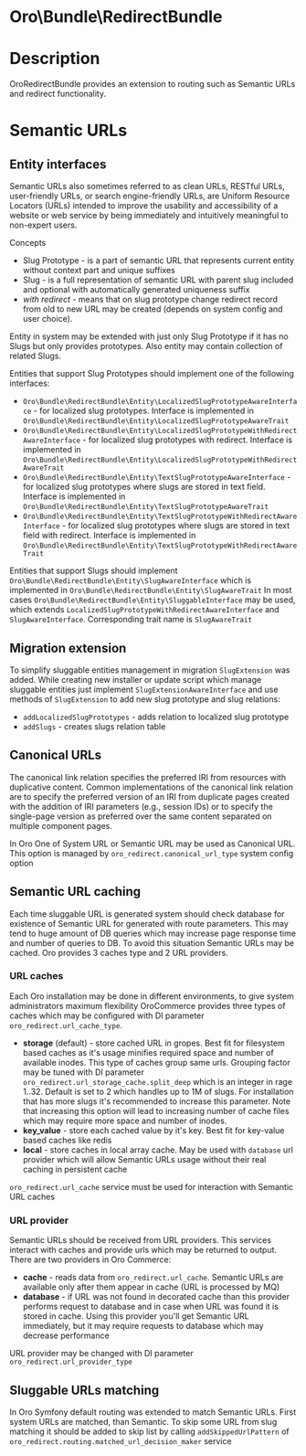 Oro\Bundle\RedirectBundle
=========================

# Description
OroRedirectBundle provides an extension to routing such as Semantic URLs and redirect functionality.

# Semantic URLs
## Entity interfaces
Semantic URLs also sometimes referred to as clean URLs, RESTful URLs, user-friendly URLs, or search engine-friendly URLs, 
are Uniform Resource Locators (URLs) intended to improve the usability and accessibility of a website or 
web service by being immediately and intuitively meaningful to non-expert users.

Concepts
 - Slug Prototype - is a part of semantic URL that represents current entity without context part and unique suffixes
 - Slug - is a full representation of semantic URL with parent slug included and optional with automatically generated uniqueness suffix
 - _with redirect_ - means that on slug prototype change redirect record from old to new URL may be created (depends on system config and user choice).
 
Entity in system may be extended with just only Slug Prototype if it has no Slugs but only provides prototypes. Also entity 
may contain collection of related Slugs.

Entities that support Slug Prototypes should implement one of the following interfaces:
 - `Oro\Bundle\RedirectBundle\Entity\LocalizedSlugPrototypeAwareInterface` - for localized slug prototypes. Interface is implemented in `Oro\Bundle\RedirectBundle\Entity\LocalizedSlugPrototypeAwareTrait`
 - `Oro\Bundle\RedirectBundle\Entity\LocalizedSlugPrototypeWithRedirectAwareInterface` - for localized slug prototypes with redirect. Interface is implemented in `Oro\Bundle\RedirectBundle\Entity\LocalizedSlugPrototypeWithRedirectAwareTrait`
 - `Oro\Bundle\RedirectBundle\Entity\TextSlugPrototypeAwareInterface` - for localized slug prototypes where slugs are stored in text field. Interface is implemented in `Oro\Bundle\RedirectBundle\Entity\TextSlugPrototypeAwareTrait`
 - `Oro\Bundle\RedirectBundle\Entity\TextSlugPrototypeWithRedirectAwareInterface` - for localized slug prototypes where slugs are stored in text field with redirect. Interface is implemented in `Oro\Bundle\RedirectBundle\Entity\TextSlugPrototypeWithRedirectAwareTrait`
 
Entities that support Slugs should implement `Oro\Bundle\RedirectBundle\Entity\SlugAwareInterface` which is implemented in `Oro\Bundle\RedirectBundle\Entity\SlugAwareTrait`
In most cases `Oro\Bundle\RedirectBundle\Entity\SluggableInterface` may be used, which extends `LocalizedSlugPrototypeWithRedirectAwareInterface` and `SlugAwareInterface`.
Corresponding trait name is `SlugAwareTrait`

## Migration extension

To simplify sluggable entities management in migration `SlugExtension` was added. While creating new installer or update script which manage
sluggable entities just implement `SlugExtensionAwareInterface` and use methods of `SlugExtension` to add new slug prototype and slug relations:
 - `addLocalizedSlugPrototypes` - adds relation to localized slug prototype
 - `addSlugs` - creates slugs relation table

## Canonical URLs
 The canonical link relation specifies the preferred IRI from
   resources with duplicative content.  Common implementations of the
   canonical link relation are to specify the preferred version of an
   IRI from duplicate pages created with the addition of IRI parameters
   (e.g., session IDs) or to specify the single-page version as
   preferred over the same content separated on multiple component
   pages.
   
In Oro One of System URL or Semantic URL may be used as Canonical URL. This option is managed by `oro_redirect.canonical_url_type` system config option 

## Semantic URL caching

Each time sluggable URL is generated system should check database for existence of Semantic URL for generated with route parameters.
This may tend to huge amount of DB queries which may increase page response time and number of queries to DB. To avoid this situation
Semantic URLs may be cached. Oro provides 3 caches type and 2 URL providers.

### URL caches
Each Oro installation may be done in different environments, to give system administrators maximum flexibility OroCommerce provides three types of caches
which may be configured with DI parameter `oro_redirect.url_cache_type`. 
 - **storage** (default) - store cached URL in gropes. Best fit for filesystem based caches as it's usage minifies required space and number of available inodes.
   This type of caches group same urls. Grouping factor may be tuned with DI parameter `oro_redirect.url_storage_cache.split_deep` which is an integer in rage 1..32.
   Default is set to 2 which handles up to 1M of slugs. For installation that has more slugs it's recommended to increase this parameter. Note that increasing this option
   will lead to increasing number of cache files which may require more space and number of inodes.
 - **key_value** - store each cached value by it's key. Best fit for key-value based caches like redis
 - **local** - store caches in local array cache. May be used with `database` url provider which will allow Semantic URLs usage without their real caching in persistent cache

`oro_redirect.url_cache` service must be used for interaction with Semantic URL caches

### URL provider
Semantic URLs should be received from URL providers. This services interact with caches and provide urls which may be returned to output.
There are two providers in Oro Commerce:
 - **cache** - reads data from `oro_redirect.url_cache`. Semantic URLs are available only after them appear in cache (URL is processed by MQ)
 - **database** - if URL was not found in decorated cache than this provider performs request to database and 
 in case when URL was found it is stored in cache. Using this provider you'll get Semantic URL immediately, but it may 
 require requests to database which may decrease performance

URL provider may be changed with DI parameter `oro_redirect.url_provider_type`

## Sluggable URLs matching
In Oro Symfony default routing was extended to match Semantic URLs. First system URLs are matched, than Semantic.
To skip some URL from slug matching it should be added to skip list by calling `addSkippedUrlPattern` of `oro_redirect.routing.matched_url_decision_maker` service
